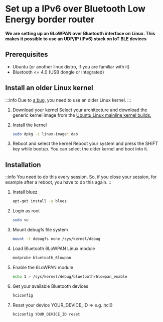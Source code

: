 # Set up a IPv6 over Bluetooth Low Energy border router
**We are setting up an 6LoWPAN over Bluetooth interface on Linux. 
This makes it possible to use an UDP/IP (IPv6) stack on IoT BLE devices**

## Prerequisites

- Ubuntu (or another linux distro, if you are familiar with it)
- Bluetooth <= 4.0 (USB dongle or integrated)

## Install an older Linux kernel
:::info
Due to [a bug](https://github.com/RIOT-OS/RIOT/issues/11147), you need to use an older Linux kernel.
:::

1. Download your kernel
    Select your architecture and download the generic kernel image from the 
    [Ubuntu Linux mainline kernel builds.](https://kernel.ubuntu.com/~kernel-ppa/mainline/v4.11.12/)

2. Install the kernel
    ```bash
    sudo dpkg -i linux-image*.deb
    ```

3. Reboot and select the kernel
    Reboot your system and press the SHIFT key while bootup. You can select the older kernel and boot into it.

## Installation

::info
You need to do this every session. So, if you close your session,
for example after a reboot, you have to do this again.
::

1. Install bluez
    ```bash
    apt-get install -y bluez
    ```

2. Login as root
    ```bash
    sudo su
    ```

3. Mount debugfs file system
    ```bash
    mount -t debugfs none /sys/kernel/debug
    ```

4. Load Bluetooth 6LoWPAN Linux module
    ```bash
    modprobe bluetooth_6lowpan
    ```

5. Enable the 6LoWPAN module
    ```bash
    echo 1 > /sys/kernel/debug/bluetooth/6lowpan_enable
    ```

6. Get your available Bluetooth devices
    ```bash
    hciconfig
    ```

7. Reset your device
    YOUR_DEVICE_ID => e.g. hci0
    ```bash
    hciconfig YOUR_DEVICE_ID reset
    ```

